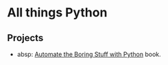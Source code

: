 # All things Python

## Projects

- absp: [Automate the Boring Stuff with Python](https://automatetheboringstuff.com/) book.


